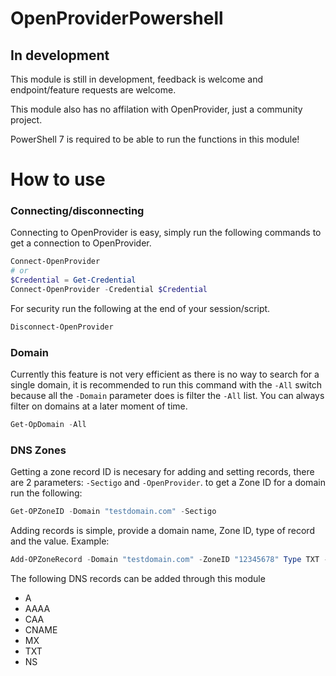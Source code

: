 # OpenProviderPowershell

## In development
This module is still in development, feedback is welcome and endpoint/feature requests are welcome.

This module also has no affilation with OpenProvider, just a community project.

PowerShell 7 is required to be able to run the functions in this module!

# How to use
### Connecting/disconnecting
Connecting to OpenProvider is easy, simply run the following commands to get a connection to OpenProvider.
```powershell
Connect-OpenProvider
# or
$Credential = Get-Credential
Connect-OpenProvider -Credential $Credential
```
For security run the following at the end of your session/script.
```powershell 
Disconnect-OpenProvider
```

### Domain
Currently this feature is not very efficient as there is no way to search for a single domain, it is recommended to run this command with the ```-All``` switch because all the ```-Domain``` parameter does is filter the ```-All``` list. You can always filter on domains at a later moment of time.
```powershell
Get-OpDomain -All
```

### DNS Zones
Getting a zone record ID is necesary for adding and setting records, there are 2 parameters: ```-Sectigo``` and ```-OpenProvider```. to get a Zone ID for a domain run the following:
```powershell 
Get-OPZoneID -Domain "testdomain.com" -Sectigo
```
Adding records is simple, provide a domain name, Zone ID, type of record and the value. Example:
```powershell 
Add-OPZoneRecord -Domain "testdomain.com" -ZoneID "12345678" Type TXT -Value "v=SPF1 -all"
```
The following DNS records can be added through this module
- A
- AAAA
- CAA
- CNAME
- MX
- TXT
- NS
